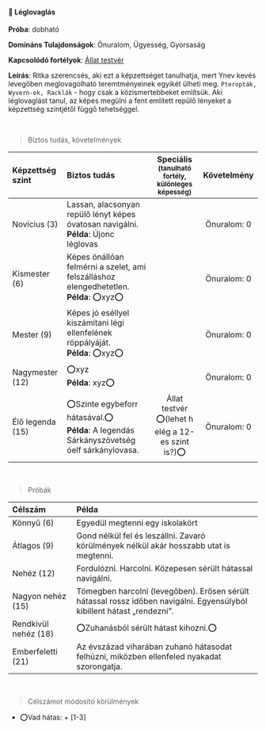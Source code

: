 #### 🔵 Léglovaglás

**Próba**: dobható

**Domináns Tulajdonságok**: Önuralom, Ügyesség, Gyorsaság

**Kapcsolódó fortélyok**: [Állat testvér](042_bonusz_hatterek.md#-%C3%A1llat-testv%C3%A9r)

**Leírás**: Ritka szerencsés, aki ezt a képzettséget tanulhatja, mert Ynev kevés levegőben meglovagolható teremtményeinek egyikét ülheti meg. `Pteropták, Wyvern-ek, Racklák` - hogy csak a közismertebbeket említsük. Aki léglovaglást tanul, az képes megülni a fent említett repülő lényeket a képzettség szintjétől függő tehetséggel.

<br />

> Biztos tudás, követelmények

| Képzettség szint | Biztos tudás  | Speciális <br /> <sub>(tanulható fortély, különleges  képesség)</sub> | Követelmény |
| :----- | :----- | :-----: | :-----: |
| Novícius (3)     | Lassan, alacsonyan repülő lényt képes óvatosan navigálni.<br />**Példa**: Újonc léglovas |  | Önuralom:&nbsp;0 |
| Kismester (6)    | Képes önállóan felmérni a szelet, ami felszálláshoz elengedhetetlen.<br />**Példa**: ⭕xyz⭕ |  | Önuralom:&nbsp;0 |
| Mester (9)       | Képes jó eséllyel kiszámítani légi ellenfelének röppályáját.<br />**Példa**: ⭕xyz⭕ |  | Önuralom:&nbsp;0 |
| Nagymester (12)  | ⭕xyz <br /> **Példa**: xyz⭕ |  | Önuralom:&nbsp;0 |
| Élő legenda (15) | ⭕Szinte egybeforr hátasával.⭕<br />**Példa**: A legendás Sárkányszövetség óelf sárkánylovasa. | Állat testvér<br />⭕(lehet h elég a 12-es szint is?)⭕ | Önuralom:&nbsp;0 |

<br />

> Próbák

| Célszám | Példa  |
| :----------- | :----------- |
| Könnyű       (6)  | Egyedül megtenni egy iskolakört |
| Átlagos      (9)  | Gond nélkül fel és leszállni. Zavaró körülmények nélkül akár hosszabb utat is megtenni. |
| Nehéz        (12) | Fordulózni. Harcolni. Közepesen sérült hátassal navigálni. |
| Nagyon nehéz (15) | Tömegben harcolni (levegőben). Erősen sérült hátassal rossz időben navigálni. Egyensúlyból kibillent hátast „rendezni”. |
| Rendkívül nehéz (18) | ⭕Zuhanásból sérült hátast kihozni.⭕ |
| Emberfeletti (21) | Az évszázad viharában zuhanó hátasodat felhúzni, miközben ellenfeled nyakadat szorongatja. |

<br />

> Célszámot módosító körülmények

- ⭕Vad hátas: + [1-3]
